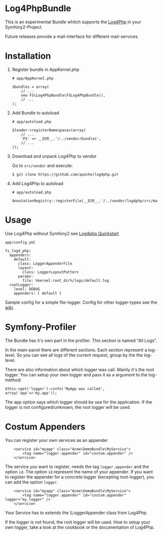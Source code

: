 Log4PhpBundle
==================================

This is an experimental Bundle whitch supports the [Log4Php] in your 
Symfony2-Project.

[Log4Php]: http://logging.apache.org/log4php/

Future releases provide a mail-interface for different mail-services. 

Installation
============

1.  Register bundle in AppKernel.php

        # app/AppKernel.php

        $bundles = array(
            // ...
            new FS\Log4PhpBundle\FSLog4PhpBundle(),
            // ...
        );

2.  Add Bundle to autoload

        # app/autoload.php

        $loader->registerNamespaces(array(
            // ...
            'FS' => __DIR__.'/../vendor/bundles',
            // ...
        ));

3.  Download and unpack Log4Php to vendor

    Go to `src/vendor` and execute:

        $ git clone https://github.com/apache/log4php.git

4.  Add Log4Php to autoload 

        # app/autoload.php

        AnnotationRegistry::registerFile(__DIR__.'/../vendor/log4php/src/main/php/Logger.php');


Usage
=====

Use Log4Php without Symfony2 see [Log4php Quickstart]

    app/config.yml

    fs_log4_php:
      appenders:
        default: 
          class: LoggerAppenderFile
          layout: 
            class: LoggerLayoutPattern
          params:
            file: %kernel.root_dir%/logs/default.log  
      rootLogger: 
        level: DEBUG
        appenders: [ default ]


Sample config for a simple file-logger. Config for other logger-types see the [wiki].

Symfony-Profiler
================

The Bundle has it's own part in the profiler. This section is named "All Logs".

In the main-panel there are different sections. Each section represent a log-level. So you can see all logs of the current request, group by the the log-level.

There are also information about which logger was call. Mainly it's the root logger. You can setup your own logger and pass it as a argument to the log-method:

    $this->get('logger')->info('MyApp was called', array('app'=>'my.app'));
    
The app option says which logger should be use for the application. If the logger is not configured/unknown, the root logger will be used.

Costum Appenders
================

You can register your own services as an appender.

		<service id="myapp" class="Acme\DemoBundle\MyService">
			<tag name="logger.appender" id="costum.appender" />
		</service>

The service you want to register, needs the tag `logger.appender` and the option `id`. The option `id` represent the name of your appender. If you want to register the appender for a concrete logger (excepting root-logger), you can add the option `logger`.

		<service id="myapp" class="Acme\DemoBundle\MyService">
			<tag name="logger.appender" id="costum.appender" logger="my.logger" />
		</service>
		
Your Service has to extends the \LoggerAppender class from Log4Php.

If the logger is not found, the root logger will be used. How to setup your own logger, take a look at the cookbook or the documentation of Log4Php.


[Log4php Quickstart]: http://logging.apache.org/log4php/quickstart.html
[Log4php Download]: https://github.com/apache/log4php
[wiki]: https://github.com/floriansemm/Log4PhpBundle/wiki/Appenders
